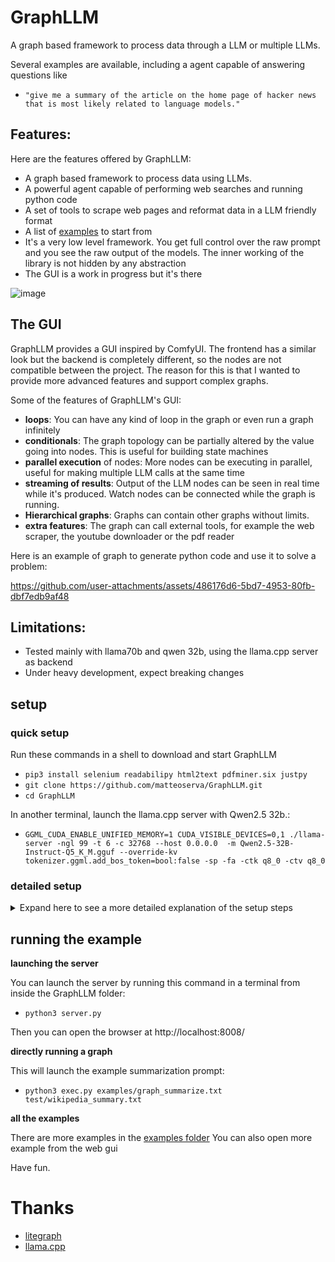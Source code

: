 # GraphLLM

A graph based framework to process data through a LLM or multiple LLMs.

Several examples are available, including a agent capable of answering questions like

* `"give me a summary of the article on the home page of hacker news that is most likely related to language models."`

## Features:

Here are the features offered by GraphLLM:

* A graph based framework to process data using LLMs.
* A powerful agent capable of performing web searches and running python code
* A set of tools to scrape web pages and reformat data in a LLM friendly format
* A list of [examples](https://github.com/matteoserva/GraphLLM/tree/main/examples) to start from
* It's a very low level framework. You get full control over the raw prompt and you see the raw output of the models.
  The inner working of the library is not hidden by any abstraction
* The GUI is a work in progress but it's there

![image](https://github.com/user-attachments/assets/1e265b4c-f4c9-48f1-8a88-40d8bcf01e0a)
    
## The GUI

GraphLLM provides a GUI inspired by ComfyUI. The frontend has a similar look but the backend is completely different, so the nodes are not compatible between the project.
The reason for this is that I wanted to provide more advanced features and support complex graphs.

Some of the features of GraphLLM's GUI:
- **loops**: You can have any kind of loop in the graph or even run a graph infinitely
- **conditionals**: The graph topology can be partially altered by the value going into nodes. This is useful for building state machines
- **parallel execution** of nodes: More nodes can be executing in parallel, useful for making multiple LLM calls at the same time
- **streaming of results**: Output of the LLM nodes can be seen in real time while it's produced. Watch nodes can be connected while the graph is running.
- **Hierarchical graphs**: Graphs can contain other graphs without limits.
- **extra features**: The graph can call external tools, for example the web scraper, the youtube downloader or the pdf reader

Here is an example of graph to generate python code and use it to solve a problem:

https://github.com/user-attachments/assets/486176d6-5bd7-4953-80fb-dbf7edb9af48


## Limitations:

* Tested mainly with llama70b and qwen 32b, using the llama.cpp server as backend
* Under heavy development, expect breaking changes

## setup

### quick setup

Run these commands in a shell to download and start GraphLLM

- `pip3 install selenium readabilipy html2text pdfminer.six justpy`
- `git clone https://github.com/matteoserva/GraphLLM.git`
- `cd GraphLLM`

In another terminal, launch the llama.cpp server with Qwen2.5 32b.:

- `GGML_CUDA_ENABLE_UNIFIED_MEMORY=1 CUDA_VISIBLE_DEVICES=0,1 ./llama-server -ngl 99 -t 6 -c 32768 --host 0.0.0.0  -m Qwen2.5-32B-Instruct-Q5_K_M.gguf --override-kv tokenizer.ggml.add_bos_token=bool:false -sp -fa -ctk q8_0 -ctv q8_0`

### detailed setup

<details>

<summary>Expand here to see a more detailed explanation of the setup steps</summary>

### dependencies
**Required**

TBD. When a missing dependency occurs, run `pip3 install {dependency}`

**optional**

There are optional dependencies for the extra features:
- pdfminer.six for converting PDF files
- justpy for the web server
- selenium for the web scraping tool
- firefox and its Webdriver, for the web scraping tool

Install the python dependencies with

`pip3 install selenium readabilipy html2text pdfminer.six justpy`


### hello world
The example runs a python node that prints `hello world` multiple times.

run `python3 exec.py examples/graph_python_hello_world.txt`

### setup the connection with the llama.cpp server
Steps to configure a connection with [llama.cpp](https://github.com/ggerganov/llama.cpp)

**llama.cpp server**

- Launch the server with

  `./llama-server -ngl 99 -t 4 -c 32768 --host 0.0.0.0 -m {your_model} --override-kv tokenizer.ggml.add_bos_token=bool:false -sp -fa`
  
  Relevant arguments:
  - `-host 0.0.0.0` if you want to run the server on another machine
  - `--override-kv tokenizer.ggml.add_bos_token=bool:false` to avoid auto inserting a bos token. GraphLLM already adds it
  - `-sp` To receive the eom token, this enables llama3.1 tool calling
  - `-m {your_model}` selects the model to use. This project works best with llama 3.1 or qwen2.5

**client configuration**

- modify `client_config.yml`

  - replace `client_name: dummy` with `client_name: llama_cpp`
  - if needed, change the host and port for the llama_cpp section

### setup the extra tools

**web scraper**
- install firefox and selenium
- open firefox
- open about:profiles
- create a profile named "profile.bot"
- relaunch inside that profile
- install ublock origin and verify that it's working.
- close firefox
- If needed, download the appropriate [geckodriver](https://github.com/mozilla/geckodriver/releases)
- test the tool with `python3 extras/scraper/scrape.py`

**pdf scraper**
- install pdfminer.six
- test it by running `python3 extras/parse_pdf.py {your pdf}`

**youtube scraper**
- test it by running `python3 extras/youtube_subs.py`

</details>

## running the example

**launching the server**

You can launch the server by running this command in a terminal from inside the GraphLLM folder:
- `python3 server.py`

Then you can open the browser at http://localhost:8008/

**directly running a graph**    

This will launch the example summarization prompt:
  
- `python3 exec.py examples/graph_summarize.txt test/wikipedia_summary.txt`

**all the examples**

There are more examples in the [examples folder](https://github.com/matteoserva/GraphLLM/tree/main/examples)
You can also open more example from the web gui

Have fun.

# Thanks

* [litegraph](https://github.com/jagenjo/litegraph.js)
* [llama.cpp](https://github.com/ggerganov/llama.cpp)
